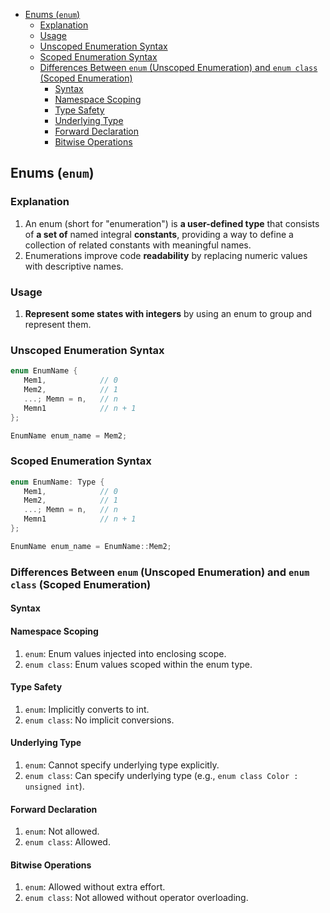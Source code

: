 <!-- vim-markdown-toc GFM -->

- [Enums (`enum`)](#enums-enum)
  - [Explanation](#explanation)
  - [Usage](#usage)
  - [Unscoped Enumeration Syntax](#unscoped-enumeration-syntax)
  - [Scoped Enumeration Syntax](#scoped-enumeration-syntax)
  - [Differences Between `enum` (Unscoped Enumeration) and `enum class` (Scoped Enumeration)](#differences-between-enum-unscoped-enumeration-and-enum-class-scoped-enumeration)
    - [Syntax](#syntax)
    - [Namespace Scoping](#namespace-scoping)
    - [Type Safety](#type-safety)
    - [Underlying Type](#underlying-type)
    - [Forward Declaration](#forward-declaration)
    - [Bitwise Operations](#bitwise-operations)

<!-- vim-markdown-toc -->

## Enums (`enum`)

### Explanation

1. An enum (short for "enumeration") is **a user-defined type** that consists of **a set of** named
   integral **constants**, providing a way to define a collection of related constants with
   meaningful names.
2. Enumerations improve code **readability** by replacing numeric values with descriptive names.

### Usage

1. **Represent some states with integers** by using an enum to group and represent them.

### Unscoped Enumeration Syntax

```CPP
enum EnumName {
   Mem1,            // 0
   Mem2,            // 1
   ...; Memn = n,   // n
   Memn1            // n + 1
};

EnumName enum_name = Mem2;
```

### Scoped Enumeration Syntax

```CPP
enum EnumName: Type {
   Mem1,            // 0
   Mem2,            // 1
   ...; Memn = n,   // n
   Memn1            // n + 1
};

EnumName enum_name = EnumName::Mem2;
```

### Differences Between `enum` (Unscoped Enumeration) and `enum class` (Scoped Enumeration)

#### Syntax

#### Namespace Scoping

1. `enum`: Enum values injected into enclosing scope.
2. `enum class`: Enum values scoped within the enum type.

#### Type Safety

1. `enum`: Implicitly converts to int.
2. `enum class`: No implicit conversions.

#### Underlying Type

1. `enum`: Cannot specify underlying type explicitly.
2. `enum class`: Can specify underlying type (e.g., `enum class Color : unsigned int`).

#### Forward Declaration

1. `enum`: Not allowed.
2. `enum class`: Allowed.

#### Bitwise Operations

1. `enum`: Allowed without extra effort.
2. `enum class`: Not allowed without operator overloading.
